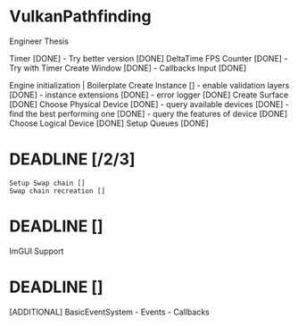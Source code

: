 # VulkanPathfinding
Engineer Thesis



Timer [DONE]
    - Try better version [DONE]
DeltaTime 
FPS Counter [DONE]
    - Try with Timer
Create Window [DONE]
    - Callbacks
Input [DONE]

Engine initialization | Boilerplate
    Create Instance []
        - enable validation layers [DONE]
        - instance extensions [DONE]
        - error logger [DONE]
    Create Surface [DONE]
    Choose Physical Device [DONE]
        - query available devices [DONE]
        - find the best performing one [DONE]
        - query the features of device [DONE]
    Choose Logical Device [DONE]
    Setup Queues [DONE]

# DEADLINE [/2/3]

    Setup Swap chain []
    Swap chain recreation []
    

# DEADLINE []
ImGUI Support


# DEADLINE []
[ADDITIONAL] BasicEventSystem
    - Events
    - Callbacks




